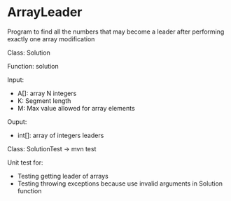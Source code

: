 # ArrayLeader
Program to find all the numbers that may become a leader after performing exactly one array modification

Class: Solution

Function: solution

Input:
- A[]: array N integers
- K: Segment length
- M: Max value allowed for array elements

Ouput:
- int[]: array of integers leaders


Class: SolutionTest -> mvn test

Unit test for:
- Testing getting leader of arrays
- Testing throwing exceptions because use invalid arguments in Solution function







